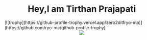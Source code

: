<div align="center">
  <h1 ><red>Hey,I am Tirthan Prajapati</red></h1>
</div>
[![trophy](https://github-profile-trophy.vercel.app/zero2ditfryo-ma)](https://github.com/ryo-ma/github-profile-trophy)
<div align="center"> 
  <img src="https://github-readme-stats.vercel.app/api?username=zero2ditf&&show_icons=true&title_color=000000&icon_color=8B008B&text_color=black&bg_color=white">
</div>
